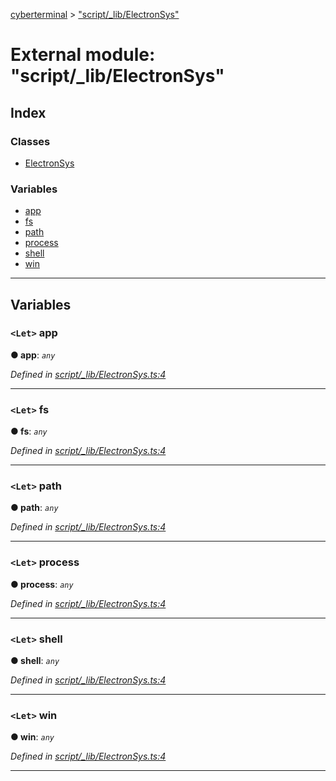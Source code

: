 [cyberterminal](../README.md) > ["script/_lib/ElectronSys"](../modules/_script__lib_electronsys_.md)

# External module: "script/_lib/ElectronSys"

## Index

### Classes

* [ElectronSys](../classes/_script__lib_electronsys_.electronsys.md)

### Variables

* [app](_script__lib_electronsys_.md#app)
* [fs](_script__lib_electronsys_.md#fs)
* [path](_script__lib_electronsys_.md#path)
* [process](_script__lib_electronsys_.md#process)
* [shell](_script__lib_electronsys_.md#shell)
* [win](_script__lib_electronsys_.md#win)

---

## Variables

<a id="app"></a>

### `<Let>` app

**● app**: *`any`*

*Defined in [script/_lib/ElectronSys.ts:4](https://github.com/FantasyInternet/cyberterminal/blob/HEAD/src/script/_lib/ElectronSys.ts#L4)*

___
<a id="fs"></a>

### `<Let>` fs

**● fs**: *`any`*

*Defined in [script/_lib/ElectronSys.ts:4](https://github.com/FantasyInternet/cyberterminal/blob/HEAD/src/script/_lib/ElectronSys.ts#L4)*

___
<a id="path"></a>

### `<Let>` path

**● path**: *`any`*

*Defined in [script/_lib/ElectronSys.ts:4](https://github.com/FantasyInternet/cyberterminal/blob/HEAD/src/script/_lib/ElectronSys.ts#L4)*

___
<a id="process"></a>

### `<Let>` process

**● process**: *`any`*

*Defined in [script/_lib/ElectronSys.ts:4](https://github.com/FantasyInternet/cyberterminal/blob/HEAD/src/script/_lib/ElectronSys.ts#L4)*

___
<a id="shell"></a>

### `<Let>` shell

**● shell**: *`any`*

*Defined in [script/_lib/ElectronSys.ts:4](https://github.com/FantasyInternet/cyberterminal/blob/HEAD/src/script/_lib/ElectronSys.ts#L4)*

___
<a id="win"></a>

### `<Let>` win

**● win**: *`any`*

*Defined in [script/_lib/ElectronSys.ts:4](https://github.com/FantasyInternet/cyberterminal/blob/HEAD/src/script/_lib/ElectronSys.ts#L4)*

___

